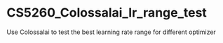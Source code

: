 # CS5260_Colossalai_lr_range_test
Use Colossalai to test the best learning rate range for different optimizer 
